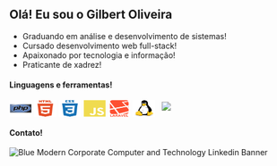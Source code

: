 <!-- Quem eu sou? -->
## Olá! Eu sou o Gilbert Oliveira
* Graduando em análise e desenvolvimento de sistemas!
* Cursado desenvolvimento web full-stack!
* Apaixonado por tecnologia e informação!
* Praticante de xadrez!


<!-- Minhas skil's -->
 #### Linguagens e ferramentas!
<div style="display: inline_block">
 <img align="center" alt="Gilbert-PHP" height="30" width="40" src="https://raw.githubusercontent.com/devicons/devicon/master/icons/php/php-original.svg">
 <img align="center" alt="Gilbert-HTML" height="30" width="40" src="https://raw.githubusercontent.com/devicons/devicon/master/icons/html5/html5-plain-wordmark.svg">
  <img align="center" alt="Gilbert-CSS" height="30" width="40" src="https://raw.githubusercontent.com/devicons/devicon/master/icons/css3/css3-plain-wordmark.svg">
  <img align="center" alt="Gilbert-Js" height="30" width="40" src="https://raw.githubusercontent.com/devicons/devicon/master/icons/javascript/javascript-plain.svg">
 <img align="center" alt="Gilbert-Laravel" height="30" width="40" src="https://raw.githubusercontent.com/devicons/devicon/master/icons/laravel/laravel-plain-wordmark.svg">
  <!-- <img align="center" alt="Gilbert-JQuery" height="30" width="40" src="https://raw.githubusercontent.com/devicons/devicon/master/icons/jquery/jquery-plain.svg"> -->
    <!--  <img align="center" alt="Gilbert-Bootstrap" height="30" width="40" src="https://raw.githubusercontent.com/devicons/devicon/master/icons/bootstrap/bootstrap-plain-wordmark.svg"> -->
    <!-- <img align="center" alt="Gilbert-MySql" height="30" width="40" src="https://raw.githubusercontent.com/devicons/devicon/master/icons/mysql/mysql-original-wordmark.svg"> -->
    <!-- <img align="center" alt="Gilbert-Composer" height="30" width="40" src="https://raw.githubusercontent.com/devicons/devicon/master/icons/composer/composer-original.svg"> -->
 <img align="center" alt="Gilbert-Linux" height="30" width="40" src="https://raw.githubusercontent.com/devicons/devicon/master/icons/linux/linux-original.svg">
 &nbsp;
  <a href="https://github.com/antonkomarev/github-profile-views-counter">
    <img src="https://komarev.com/ghpvc/?username=gilbert-oliveira">
  </a>
</div>

#### Contato!
![Blue Modern Corporate Computer and Technology Linkedin Banner](https://user-images.githubusercontent.com/64768845/194708147-49068ddc-4880-4631-98e9-62bce7eb31df.png)
  
<!-- ![Snake animation](https://github.com/gilbert-oliveira/gilbert-oliveira/blob/output/github-contribution-grid-snake.svg) -->
</div>

